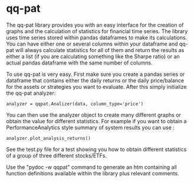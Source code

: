 # qq-pat

The qq-pat library provides you with an easy interface for the creation of graphs and the calculation of statistics for financial time series. The library uses time series stored within pandas dataframes to make its calculations. You can have either one or several columns within your dataframe and qq-pat will always calculate statistics for all of them and return the results as either a list (if you are calculating something like the Sharpe ratio) or an actual pandas dataframe with the same number of columns.

To use qq-pat is very easy. First make sure you create a pandas series or dataframe that contains either the daily returns or the daily price/balance for the assets or strategies you want to evaluate. After this simply initialize the qq-pat analyzer:

```
analyzer = qqpat.Analizer(data, column_type='price')
```

You can then use the analyzer object to create many different graphs or obtain the value for different statistics. For example if you want to obtain a PerformanceAnalytics style summary of system results you can use :

```
analyzer.plot_analysis_returns()
```

See the test.py file for a test showing you how to obtain different statistics of a group of three different stocks/ETFs. 

Use the "pydoc -w qqpat" command to generate an htm containing all function definitions available within the library plus relevant comments. 

